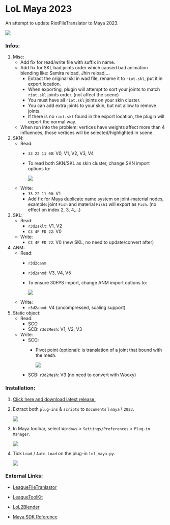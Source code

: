 # LoL Maya 2023
An attempt to update RiotFileTranslator to Maya 2023.

![](https://i.imgur.com/cRpMpYt.gif)


### Infos:
1. Misc:
    - Add fix for read/write file with suffix in name.
    - Add fix for SKL bad joints order which caused bad animation blending like: Samira reload, Jhin reload,...
        - Extract the original skl in wad file, rename it to `riot.skl`, put it in export location.
        - When exporting, plugin will attempt to sort your joints to match `riot.skl` joints order. (not affect the scene)
        - You must have all `riot.skl` joints on your skin cluster.
        - You can add extra joints to your skin, but not allow to remove joints.
        - If there is no `riot.skl` found in the export location, the plugin will export the normal way.
    - When run into the problem: vertices have weights affect more than 4 influences, those vertices will be selected/highlighted in scene.
2. SKN: 
    - Read: 
        - `33 22 11 00`: V0, V1, V2, V3, V4
        - To read both SKN/SKL as skin cluster, change SKN import options to:
        
            ![](https://i.imgur.com/UiNIMul.png)
    - Write: 
        - `33 22 11 00`: V1
        - Add fix for Maya duplicate name system on joint-material nodes, example: joint `Fish` and material `Fish1` will export as `Fish`. (no effect on index 2, 3, 4,...)
3. SKL:
    - Read: 
        - `r3d2sklt`: V1, V2
        - `C3 4F FD 22`: V0
    - Write:
        - `C3 4F FD 22`: V0 (new SKL, no need to update/convert after)
4. ANM:
    - Read: 
        - `r3d2canm`
        - `r3d2anmd`: V3, V4, V5
        - To ensure 30FPS import, change ANM import options to:
        
            ![](https://i.imgur.com/2hJvlGt.png)
    - Write:
        - `r3d2anmd`: V4 (uncompressed, scaling support)
5. Static object:
    - Read:
        - SCO 
        - SCB: `r3d2Mesh`: V1, V2, V3
    - Write:
        - SCO: 
            - Pivot point (optional): is translation of a joint that bound with the mesh.

                ![](https://i.imgur.com/XZFvV3V.png)
        - SCB: `r3d2Mesh`: V3 (no need to convert with Wooxy)



### Installation:
1. [Click here and download latest release.](https://github.com/tarngaina/lol_maya/releases)


2. Extract both `plug-ins` & `scripts` to `Documents` \ `maya` \ `2023`.

    ![](https://i.imgur.com/OuXcoD7.png)

3. In Maya toolbar, select `Windows` > `Settings/Preferences` > `Plug-in Manager`.

    ![](https://i.imgur.com/fawHenl.png)

4. Tick `Load` / `Auto Load` on the plug-in `lol_maya.py`.

    ![](https://i.imgur.com/D0Za7BU.png)



### External Links:

- [LeagueFileTranlastor](https://github.com/LoL-Fantome/LeagueFileTranslator)

- [LeagueToolKit](https://github.com/LoL-Fantome/LeagueToolkit)

- [LoL2Blender](https://github.com/WorldSEnder/LoL2Blender)

- [Maya SDK Reference](https://help.autodesk.com/cloudhelp/2023/ENU/Maya-SDK/cpp_ref/modules.html)
